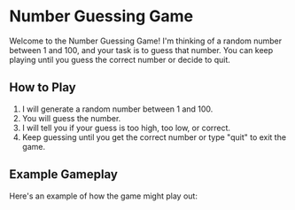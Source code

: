 # Number Guessing Game

Welcome to the Number Guessing Game! I'm thinking of a random number between 1 and 100, and your task is to guess that number. You can keep playing until you guess the correct number or decide to quit.

## How to Play

1. I will generate a random number between 1 and 100.
2. You will guess the number.
3. I will tell you if your guess is too high, too low, or correct.
4. Keep guessing until you get the correct number or type "quit" to exit the game.

## Example Gameplay

Here's an example of how the game might play out:

